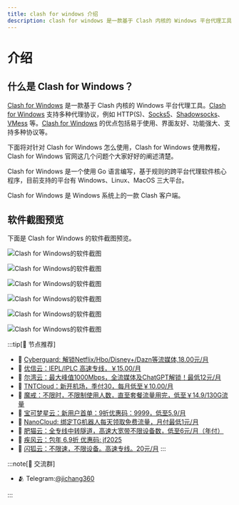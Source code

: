 ```yaml
---
title: clash for windows 介绍
description: clash for windows 是一款基于 Clash 内核的 Windows 平台代理工具
---
```


# 介绍
## 什么是 Clash for Windows？

[Clash for Windows](/) 是一款基于 Clash 内核的 Windows 平台代理工具。[Clash for Windows](/) 支持多种代理协议，例如 HTTP(S)、[Socks5](/wiki/socks5)、[Shadowsocks](/wiki/shadowsocks)、[VMess](/wiki/vmess) 等。[Clash for Windows](/) 的优点包括易于使用、界面友好、功能强大、支持多种协议等。

下面将对针对 Clash for Windows 怎么使用，Clash for Windows 使用教程，Clash for Windows 官网这几个问题个大家好好的阐述清楚。

Clash for Windows 是一个使用 Go 语言编写，基于规则的跨平台代理软件核心程序，目前支持的平台有 Windows、Linux、MacOS 三大平台。

Clash for Windows 是 Windows 系统上的一款 Clash 客户端。

## 软件截图预览

下面是 Clash for Windows 的软件截图预览。

![Clash for Windows的软件截图](/assets/Clash-for-Windows-1.CvJrWtXG.png "Clash for Windows 主界面预览")

![Clash for Windows的软件截图](/assets/Clash-for-Windows-2.Cr0En9HT.png "Clash for Windows 代理设置界面")

![Clash for Windows的软件截图](/assets/Clash-for-Windows-3.n9zrlXS_.png "Clash for Windows 配置文件管理界面")

![Clash for Windows的软件截图](/assets/Clash-for-Windows-4.CteyNpGr.png "Clash for Windows 规则设置界面")

![Clash for Windows的软件截图](/assets/Clash-for-Windows-5.Di1YTfh8.png "Clash for Windows 连接日志界面")

![Clash for Windows的软件截图](/assets/Clash-for-Windows-6.Cwbp1SRm.png "Clash for Windows 系统设置界面")


:::tip[🎉 节点推荐]
- 🚀 [Cyberguard: 解锁Netflix/Hbo/Disney+/Dazn等流媒体,18.00元/月](https://www.cyberguard.best/#/register?code=XsreC0T5)<br>
- 🚀 [优信云：IEPL/IPLC 高速专线，￥15.00/月](https://www.优信云.com/#/register?code=JRtE5uIV)<br>
- 🚀 [尔湾云：最大峰值1000Mbps，全流媒体及ChatGPT解锁！最低12元/月](https://erwan6.net/auth/register?code=BoObCd)<br>
- 🚀 [TNTCloud：新开机场，季付30，每月低至￥10.00/月](https://haibing822.tntvipaff.cc/#/register?code=GtjJVgml)<br>
- 🚀 [魔戒：不限时，不限制使用人数，直至套餐流量用完，低至￥14.9/130G流量](https://mojie.app/#/register?code=sSdtPtLo)<br>
- 🚀 [宝可梦星云：新用户首单：9折优惠码：9999，低至5.9/月 ](https://love.521pokemon.com/register?code=56ERkkxp)<br>
- 🚀 [NanoCloud: 绑定TG机器人每天领取免费流量，月付最低1元/月](https://edu.uodoo.bid/auth/register?code=JMiOQDHf)<br>
- 🚀 [肥猫云：全专线中转隧道，高速大宽带不限设备数，低至6元/月（年付）](https://fchb1188.fcvipaff.cc/register?aff=X1vZd2wf)<br>
- 🚀 [疾风云：包年 6.9折 优惠码: jf2025](https://homes.tr25.cn?code=ReCm)<br>
- 🚀 [闪狐云：不限速，不限设备。高速专线。20元/月](https://inv02.ffaff.cc/register?aff=WQApz2pv)
:::

:::note[💬 交流群]

- 🫂 Telegram:[@jichang360](https://t.me/jichang360)

:::

